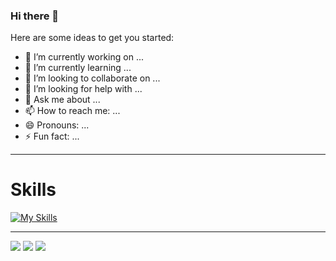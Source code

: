 ### Hi there 👋
 
Here are some ideas to get you started:

- 🔭 I’m currently working on ...
- 🌱 I’m currently learning ...
- 👯 I’m looking to collaborate on ...
- 🤔 I’m looking for help with ...
- 💬 Ask me about ...
- 📫 How to reach me: ...
- 😄 Pronouns: ...
- ⚡ Fun fact: ...

<hr/>
  <h1>Skills</h1>
  
[![My Skills](https://skillicons.dev/icons?i=html,css,bootstrap,tailwind,js,jquery,php,laravel,mysql,c,python,cpp,java,git,github,linux,vscode)](https://skillicons.dev)
 
<hr/>

![](http://github-profile-summary-cards.vercel.app/api/cards/profile-details?username=hayberry&theme=github_dark)    ![](http://github-profile-summary-cards.vercel.app/api/cards/repos-per-language?username=hayberry&theme=github_dark)  ![](http://github-profile-summary-cards.vercel.app/api/cards/productive-time?username=hayberry&theme=github_dark&utcOffset={utcOffset})



